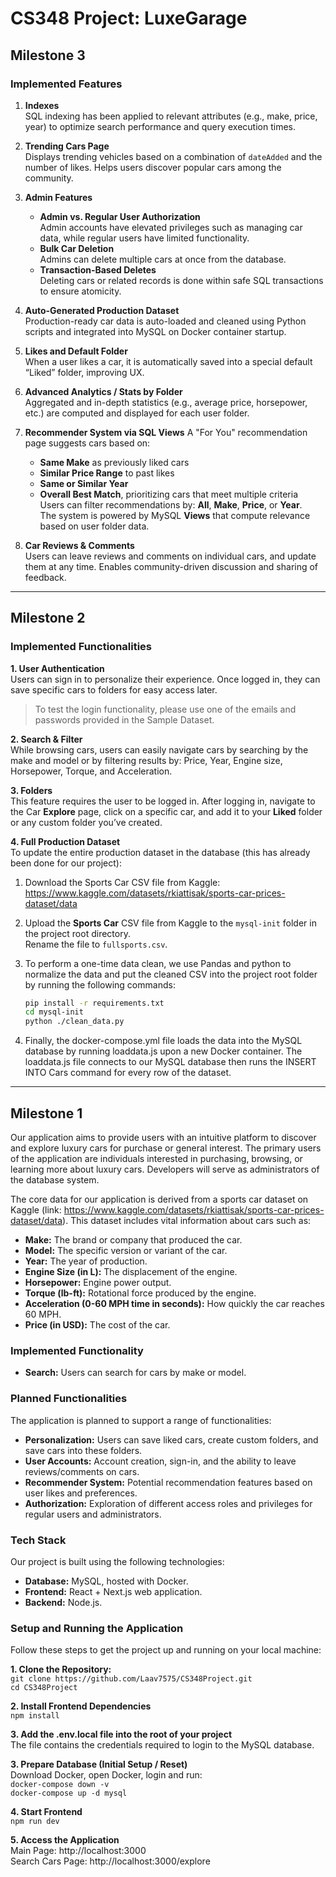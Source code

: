 # CS348 Project: LuxeGarage
## Milestone 3
### Implemented Features
1. **Indexes**  
   SQL indexing has been applied to relevant attributes (e.g., make, price, year) to optimize search performance and query execution times.

2. **Trending Cars Page**  
   Displays trending vehicles based on a combination of `dateAdded` and the number of likes. Helps users discover popular cars among the community. 

3. **Admin Features**
   - **Admin vs. Regular User Authorization**  
     Admin accounts have elevated privileges such as managing car data, while regular users have limited functionality.
   - **Bulk Car Deletion**  
     Admins can delete multiple cars at once from the database.
   - **Transaction-Based Deletes**  
     Deleting cars or related records is done within safe SQL transactions to ensure atomicity. 

4. **Auto-Generated Production Dataset**  
   Production-ready car data is auto-loaded and cleaned using Python scripts and integrated into MySQL on Docker container startup.

5. **Likes and Default Folder**  
   When a user likes a car, it is automatically saved into a special default “Liked” folder, improving UX. 

6. **Advanced Analytics / Stats by Folder**  
   Aggregated and in-depth statistics (e.g., average price, horsepower, etc.) are computed and displayed for each user folder. 

7. **Recommender System via SQL Views** 
   A "For You" recommendation page suggests cars based on:
   - **Same Make** as previously liked cars  
   - **Similar Price Range** to past likes  
   - **Same or Similar Year**  
   - **Overall Best Match**, prioritizing cars that meet multiple criteria  
   Users can filter recommendations by: **All**, **Make**, **Price**, or **Year**.  
   The system is powered by MySQL **Views** that compute relevance based on user folder data.

  8. **Car Reviews & Comments**  
   Users can leave reviews and comments on individual cars, and update them at any time. Enables community-driven discussion and sharing of feedback.
---
## Milestone 2
### Implemented Functionalities
**1. User Authentication**  
Users can sign in to personalize their experience. Once logged in, they can save specific cars to folders for easy access later.  
> To test the login functionality, please use one of the emails and passwords provided in the Sample Dataset.

**2. Search & Filter**  
While browsing cars, users can easily navigate cars by searching by the make and model or by filtering results by: Price, Year, Engine size, Horsepower, Torque, and Acceleration.

**3. Folders**  
This feature requires the user to be logged in. After logging in, navigate to the Car **Explore** page, click on a specific car, and add it to your **Liked** folder or any custom folder you’ve created.

**4. Full Production Dataset**  
To update the entire production dataset in the database (this has already been done for our project):
1. Download the Sports Car CSV file from Kaggle: https://www.kaggle.com/datasets/rkiattisak/sports-car-prices-dataset/data
3. Upload the **Sports Car** CSV file from Kaggle to the `mysql-init` folder in the project root directory.  
   Rename the file to `fullsports.csv`.
4. To perform a one-time data clean, we use Pandas and python to normalize the data and put the cleaned CSV into the project root folder by running the following commands:

   ```bash
   pip install -r requirements.txt
   cd mysql-init
   python ./clean_data.py
5. Finally, the docker-compose.yml file loads the data into the MySQL database by running loaddata.js upon a new Docker container. The loaddata.js file connects to our MySQL database then runs the INSERT INTO Cars command for every row of the dataset.
---
## Milestone 1
Our application aims to provide users with an intuitive platform to discover and explore luxury cars for purchase or general interest. The primary users of the application are individuals interested in purchasing, browsing, or learning more about luxury cars. Developers will serve as administrators of the database system.

The core data for our application is derived from a sports car dataset on Kaggle (link: https://www.kaggle.com/datasets/rkiattisak/sports-car-prices-dataset/data). This dataset includes vital information about cars such as:
* **Make:** The brand or company that produced the car.
* **Model:** The specific version or variant of the car.
* **Year:** The year of production.
* **Engine Size (in L):** The displacement of the engine.
* **Horsepower:** Engine power output.
* **Torque (lb-ft):** Rotational force produced by the engine.
* **Acceleration (0-60 MPH time in seconds):** How quickly the car reaches 60 MPH.
* **Price (in USD):** The cost of the car.

### Implemented Functionality
* **Search:** Users can search for cars by make or model.

### Planned Functionalities
The application is planned to support a range of functionalities:
* **Personalization:** Users can save liked cars, create custom folders, and save cars into these folders.
* **User Accounts:** Account creation, sign-in, and the ability to leave reviews/comments on cars.
* **Recommender System:** Potential recommendation features based on user likes and preferences.
* **Authorization:** Exploration of different access roles and privileges for regular users and administrators.

### Tech Stack
Our project is built using the following technologies:
* **Database:** MySQL, hosted with Docker.
* **Frontend:** React + Next.js web application.
* **Backend:** Node.js.

### Setup and Running the Application <br>
Follow these steps to get the project up and running on your local machine:

**1. Clone the Repository:** <br>
   `git clone https://github.com/Laav7575/CS348Project.git`<br>
   `cd CS348Project`

**2. Install Frontend Dependencies** <br>
   `npm install`

**3. Add the .env.local file into the root of your project** <br>
The file contains the credentials required to login to the MySQL database.

**3. Prepare Database (Initial Setup / Reset)** <br>
Download Docker, open Docker, login and run: <br>
   `docker-compose down -v`<br>
   `docker-compose up -d mysql`

**4. Start Frontend** <br>
`npm run dev`

**5. Access the Application** <br>
Main Page: http://localhost:3000<br>
Search Cars Page: http://localhost:3000/explore   
